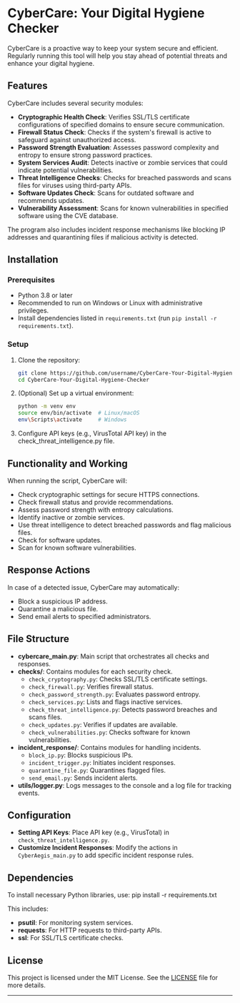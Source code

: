 # CyberCare: Your Digital Hygiene Checker

CyberCare is a proactive way to keep your system secure and efficient. Regularly running this tool will help you stay ahead of potential threats and enhance your digital hygiene.


## Features

CyberCare includes several security modules:
- **Cryptographic Health Check**: Verifies SSL/TLS certificate configurations of specified domains to ensure secure communication.
- **Firewall Status Check**: Checks if the system's firewall is active to safeguard against unauthorized access.
- **Password Strength Evaluation**: Assesses password complexity and entropy to ensure strong password practices.
- **System Services Audit**: Detects inactive or zombie services that could indicate potential vulnerabilities.
- **Threat Intelligence Checks**: Checks for breached passwords and scans files for viruses using third-party APIs.
- **Software Updates Check**: Scans for outdated software and recommends updates.
- **Vulnerability Assessment**: Scans for known vulnerabilities in specified software using the CVE database.

The program also includes incident response mechanisms like blocking IP addresses and quarantining files if malicious activity is detected.

## Installation

### Prerequisites
- Python 3.8 or later
- Recommended to run on Windows or Linux with administrative privileges.
- Install dependencies listed in `requirements.txt` (run `pip install -r requirements.txt`).

### Setup
1. Clone the repository:
   ```bash
   git clone https://github.com/username/CyberCare-Your-Digital-Hygiene-Checker.git
   cd CyberCare-Your-Digital-Hygiene-Checker

2. (Optional) Set up a virtual environment:
    ``` bash
    python -m venv env
    source env/bin/activate  # Linux/macOS
    env\Scripts\activate     # Windows

3. Configure API keys (e.g., VirusTotal API key) in the check_threat_intelligence.py file.

## Functionality and Working
When running the script, CyberCare will:
- Check cryptographic settings for secure HTTPS connections.
- Check firewall status and provide recommendations.
- Assess password strength with entropy calculations.
- Identify inactive or zombie services.
- Use threat intelligence to detect breached passwords and flag malicious files.
- Check for software updates.
- Scan for known software vulnerabilities.

## Response Actions
In case of a detected issue, CyberCare may automatically:
- Block a suspicious IP address.
- Quarantine a malicious file.
- Send email alerts to specified administrators.

## File Structure
- **cybercare_main.py**: Main script that orchestrates all checks and responses.
- **checks/**: Contains modules for each security check.
  - `check_cryptography.py`: Checks SSL/TLS certificate settings.
  - `check_firewall.py`: Verifies firewall status.
  - `check_password_strength.py`: Evaluates password entropy.
  - `check_services.py`: Lists and flags inactive services.
  - `check_threat_intelligence.py`: Detects password breaches and scans files.
  - `check_updates.py`: Verifies if updates are available.
  - `check_vulnerabilities.py`: Checks software for known vulnerabilities.
- **incident_response/**: Contains modules for handling incidents.
  - `block_ip.py`: Blocks suspicious IPs.
  - `incident_trigger.py`: Initiates incident responses.
  - `quarantine_file.py`: Quarantines flagged files.
  - `send_email.py`: Sends incident alerts.
- **utils/logger.py**: Logs messages to the console and a log file for tracking events.

## Configuration
- **Setting API Keys**: Place API key (e.g., VirusTotal) in `check_threat_intelligence.py`.
- **Customize Incident Responses**: Modify the actions in `CyberAegis_main.py` to add specific incident response rules.

## Dependencies
To install necessary Python libraries, use: pip install -r requirements.txt

This includes:

- **psutil**: For monitoring system services.
- **requests**: For HTTP requests to third-party APIs.
- **ssl**: For SSL/TLS certificate checks.

## License
This project is licensed under the MIT License. See the [LICENSE](LICENSE) file for more details.

---
